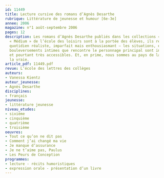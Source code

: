 ```yaml
---
id: 11449
title: Lecture cursive des romans d’Agnès Desarthe
rubrique: Littérature de jeunesse et humour [6e-3e]
annee: 2006
magazine: n°1 août-septembre 2006
pages: 12
description: Les romans d’Agnès Desarthe publiés dans les collections « Neuf » et
  « Médium » de l’école des loisirs sont à la portée des élèves, ils renvoient à un
  quotidien réaliste, imparfait mais enthousiasmant – les situations, embûches et
  bouleversements intimes que rencontre le personnage principal sont insolites, amusants
  et pourtant très accessibles. Et, en prime, nous sommes au pays de la littérature,
  la vraie.
article_pdf: 11449.pdf
revue: L’école des lettres des collèges
auteurs:
- Vanessa Kientz
auteur_jeunesse:
- Agnès Desarthe
disciplines:
- français
jeunesse:
- littérature jeunesse
niveau_etudes:
- sixième
- cinquième
- quatrième
- troisième
oeuvres:
- Tout ce qu’on ne dit pas
- Comment j’ai changé ma vie
- Je manque d’assurance
- Je ne t’aime pas, Paulus
- Les Peurs de Conception
programmes:
- lecture - récits humoristiques
- expression orale - présentation d’un livre
---
```

